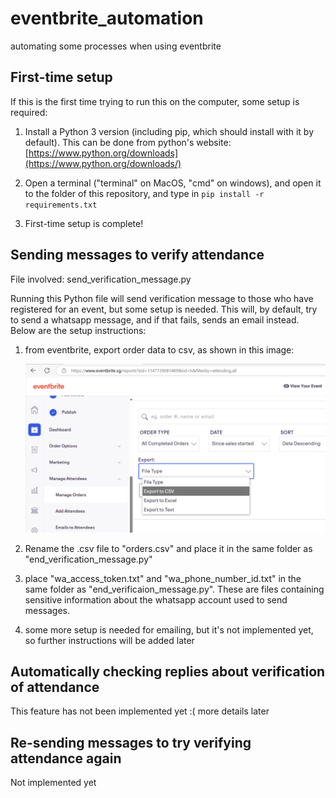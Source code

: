 # eventbrite_automation
 automating some processes when using eventbrite

## First-time setup 
If this is the first time trying to run this on the computer, some setup is required: 

1. Install a Python 3 version (including pip, which should install with it by default). This can be done from python's website: [https://www.python.org/downloads](https://www.python.org/downloads/)

2. Open a terminal ("terminal" on MacOS, "cmd" on windows), and open it to the folder of this repository, and type in ```pip install -r requirements.txt``` 

3. First-time setup is complete! 



## Sending messages to verify attendance 
File involved: send_verification_message.py 

Running this Python file will send verification message to those who have registered for an event, but some setup is needed. This will, by default, try to send a whatsapp message, and if that fails, sends an email instead. 
Below are the setup instructions: 

1. from eventbrite, export order data to csv, as shown in this image: 

   ![](readme_images/eventbrite_export_to_csv.png)

2. Rename the .csv file to "orders.csv" and place it in the same folder as "end_verification_message.py" 

3. place "wa_access_token.txt" and "wa_phone_number_id.txt" in the same folder as "end_verificaion_message.py". These are files containing sensitive information about the whatsapp account used to send messages. 

4. some more setup is needed for emailing, but it's not implemented yet, so further instructions will be added later 


## Automatically checking replies about verification of attendance 
This feature has not been implemented yet :( more details later 



## Re-sending messages to try verifying attendance again 
Not implemented yet 


